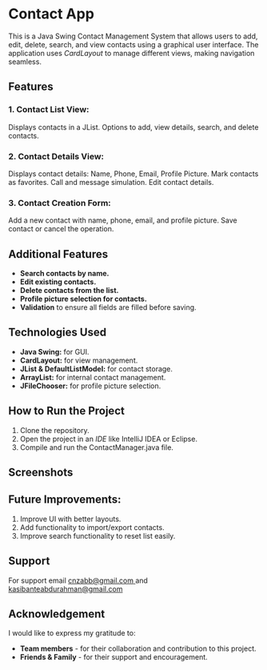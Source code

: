 # **Contact App**

This is a Java Swing Contact Management System that allows users to add, edit, delete, search, and view contacts using a graphical user interface. The application uses *CardLayout* to manage different views, making navigation seamless.

## **Features**
### **1. Contact List View:**
Displays contacts in a JList.
Options to add, view details, search, and delete contacts.

### **2. Contact Details View:** 
Displays contact details: Name, Phone, Email, Profile Picture.
Mark contacts as favorites.
Call and message simulation. 
Edit contact details.

### **3. Contact Creation Form:**
Add a new contact with name, phone, email, and profile picture.
Save contact or cancel the operation.

## **Additional Features**
- **Search contacts by name.**
- **Edit existing contacts.**
- **Delete contacts from the list.**
- **Profile picture selection for contacts.**
- **Validation** to ensure all fields are filled before saving.

## **Technologies Used**
- **Java Swing:** for GUI.
- **CardLayout:** for view management.
- **JList & DefaultListModel:** for contact storage.
- **ArrayList:** for internal contact management.
- **JFileChooser:** for profile picture selection.

## **How to Run the Project**

1. Clone the repository.
2. Open the project in an *IDE* like IntelliJ IDEA or Eclipse.
3. Compile and run the ContactManager.java file.

## **Screenshots**


## **Future Improvements:**

  1. Improve UI with better layouts.
  2. Add functionality to import/export contacts.
  3. Improve search functionality to reset list easily.

## **Support**
For support email [cnzabb@gmail.com ](mailto:cnzabb@gmail.com)  and [kasibanteabdurahman@gmail.com](mailto:kasibanteabdurahman@gmail.com)

## **Acknowledgement**
I would like to express my gratitude to:
- **Team members** - for their collaboration and contribution to this project.
- **Friends & Family** - for their support and encouragement.
